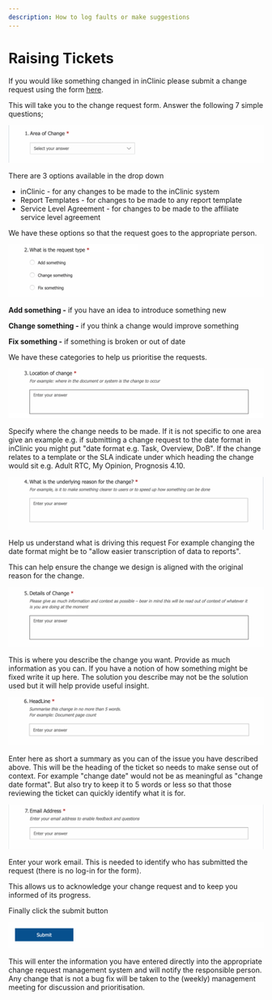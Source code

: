 ```yaml
---
description: How to log faults or make suggestions
---
```


# Raising Tickets

If you would like something changed in inClinic please submit a change request using the form [here](https://forms.office.com/Pages/ResponsePage.aspx?id=OZ9CmnYTa0e08oll5eryafi612vFa3FMlPh5JNAuBXhUNzRYUUlLQURIWDFMWEFHT01aM0FMQ0dMVy4u).

This will take you to the change request form. Answer the following 7 simple questions;

![](../.gitbook/assets/screenshot-2020-01-15-at-14.02.23.png)

There are 3 options available in the drop down

* inClinic - for any changes to be made to the inClinic system
* Report Templates - for  changes to be made to any report template
* Service Level Agreement - for changes to be made to the affiliate service level agreement

We have these options so that the request goes to the appropriate person.

![](../.gitbook/assets/screenshot-2020-01-15-at-14.05.35.png)

**Add something -** if you have an idea to introduce something new

**Change something -** if you think a change would improve something

**Fix something -** if something is broken or out of date

We have these categories to help us prioritise the requests.

![](../.gitbook/assets/screenshot-2020-01-15-at-14.10.07.png)

Specify where the change needs to be made. If it is not specific to one area give an example e.g. if submitting a change request to the date format in inClinic you might put "date format e.g. Task, Overview, DoB". If the change relates to a template or the SLA indicate under which heading the change would sit e.g. Adult RTC, My Opinion, Prognosis 4.10.

![](../.gitbook/assets/screenshot-2020-01-15-at-14.14.29.png)

Help us understand what is driving this request For example changing the date format might be to "allow easier transcription of data to reports".

This can help ensure the change we design is aligned with the original reason for the change.

![](../.gitbook/assets/screenshot-2020-01-15-at-14.16.39.png)

This is where you describe the change you want. Provide as much information as you can. If you have a notion of how something might be fixed write it up here. The solution you describe may not be the solution used but it will help provide useful insight.

![](../.gitbook/assets/screenshot-2020-01-15-at-14.17.32.png)

Enter here as short a summary as you can of the issue you have described above. This will be the heading of the ticket so needs to make sense out of context. For example "change date" would not be as meaningful as "change date format". But also try to keep it to 5 words or less so that those reviewing the ticket can quickly identify what it is for.

![](../.gitbook/assets/screenshot-2020-01-15-at-14.18.39.png)

Enter your work email. This is needed to identify who has submitted the request \(there is no log-in for the form\).

This allows us to acknowledge your change request and to keep you informed of its progress.

Finally click the submit button

![](../.gitbook/assets/screenshot-2019-08-12-at-10.58.59.png)

This will enter the information you have entered directly into the appropriate change request management system and will notify the responsible person. Any change that is not a bug fix will be taken to the \(weekly\) management meeting for discussion and prioritisation.

